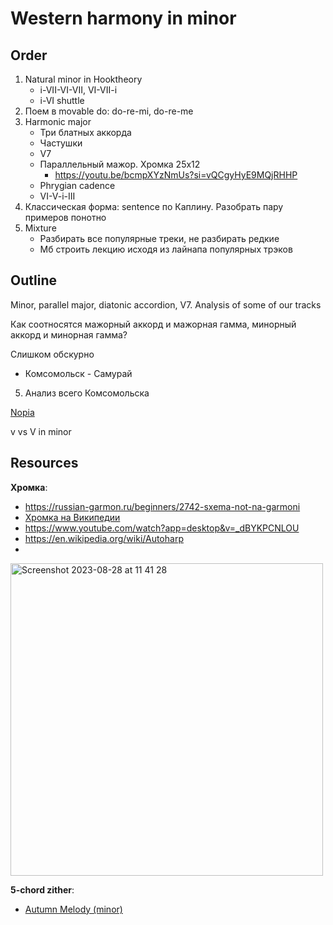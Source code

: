 # Western harmony in minor

## Order

1. Natural minor in Hooktheory
   - i-VII-VI-VII, VI-VII-i
   - i-VI shuttle
2. Поем в movable do: do-re-mi, do-re-me
2. Harmonic major
   - Три блатных аккорда
   - Частушки
   - V7
   - Параллельный мажор. Хромка 25х12
      - https://youtu.be/bcmpXYzNmUs?si=vQCgyHyE9MQjRHHP
   - Phrygian cadence
   - VI-V-i-III
3. Классическая форма: sentence по Каплину. Разобрать пару примеров понотно
5. Mixture
   - Разбирать все популярные треки, не разбирать редкие
   - Мб строить лекцию исходя из лайнапа популярных трэков

## Outline

Minor, parallel major, diatonic accordion, V7. Analysis of some of our tracks

Как соотносятся мажорный аккорд и мажорная гамма, минорный аккорд и минорная гамма?

Слишком обскурно
- Комсомольск - Самурай
5. Анализ всего Комсомольска

[Nopia](https://www.youtube.com/watch?v=Ivuy9QYLFVY)

v vs V in minor

## Resources

**Хромка**:
- https://russian-garmon.ru/beginners/2742-sxema-not-na-garmoni
- [Хромка на Википедии](https://ru.wikipedia.org/wiki/%D0%A5%D1%80%D0%BE%D0%BC%D0%BA%D0%B0)
- https://www.youtube.com/watch?app=desktop&v=_dBYKPCNLOU
- https://en.wikipedia.org/wiki/Autoharp
- 
<img width="500" alt="Screenshot 2023-08-28 at 11 41 28" src="https://github.com/vpavlenko/study-music/assets/1491908/80013c32-2117-43d9-9f7d-508104c78b50">

**5-chord zither**:
- [Autumn Melody (minor)](https://www.youtube.com/watch?v=Q2p7nir0scM)
